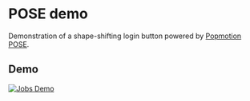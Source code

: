 # POSE demo

Demonstration of a shape-shifting login button powered by [Popmotion POSE](https://popmotion.io/pose/).

## Demo

[![Jobs Demo](https://i.imgur.com/Z5VjxqD.png)](https://www.youtube.com/watch?v=7lzzOeEppqQ "POSE Demo")
